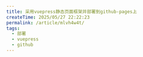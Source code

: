 ```yaml
---
title: 采用vuepress静态页面框架并部署到github-pages上
createTime: 2025/05/27 22:22:23
permalink: /article/mlvh4w4t/
tags:
  - 部署
  - vuepress
  - github
---
```


